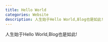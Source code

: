 ```yaml
---
title: Hello World
categories: Website
description: 人生始于Hello World,Blog也是如此!
---
```


人生始于Hello World,Blog也是如此!